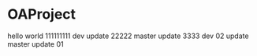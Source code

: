 # OAProject
hello world
111111111 dev update
22222 master update
3333 dev 02 update
master update 01
